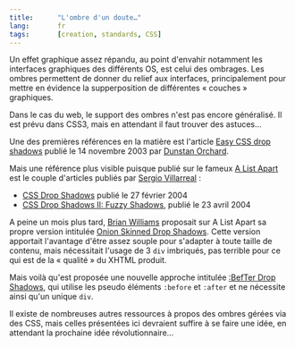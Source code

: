 ```yaml
---
title:      "L'ombre d'un doute…"
lang:       fr
tags:       [creation, standards, CSS]
---
```


Un effet graphique assez répandu, au point d'envahir notamment les interfaces graphiques des différents OS, est celui des ombrages. Les ombres permettent de donner du relief aux interfaces, principalement pour mettre en évidence la supperposition de différentes « couches » graphiques.

Dans le cas du web, le support des ombres n'est pas encore généralisé. Il est prévu dans CSS3, mais en attendant il faut trouver des astuces…


Une des premières références en la matière est l'article [Easy CSS drop shadows](http://1976design.com/blog/archive/2003/11/14/shadows/) publié le 14 novembre 2003 par [Dunstan Orchard](http://1976design.com/).

Mais une référence plus visible puisque publié sur le fameux [A List Apart](http://alistapart.com/) est le couple d'articles publiés par [Sergio Villarreal](http://overcaffeinated.net/) :

- [CSS Drop Shadows](http://alistapart.com/articles/cssdropshadows/) publié le 27 février 2004
- [CSS Drop Shadows II: Fuzzy Shadows](http://alistapart.com/articles/cssdrop2/), publié le 23 avril 2004

A peine un mois plus tard, [Brian Williams](http://alistapart.com/authors/brianwilliams/) proposait sur A List Apart sa propre version intitulée [Onion Skinned Drop Shadows](http://alistapart.com/articles/onionskin/). Cette version apportait l'avantage d'être assez souple pour s'adapter à toute taille de contenu, mais nécessitait l'usage de 3 `div` imbriqués, pas terrible pour ce qui est de la « qualité » du XHTML produit.

Mais voilà qu'est proposée une nouvelle approche intitulée [:BefTer Drop Shadows](http://www.hszk.bme.hu/~hj130/css/before_after/befter_dropshadow/index_nopos.html), qui utilise les pseudo éléments `:before` et `:after` et ne nécessite ainsi qu'un unique `div`.

Il existe de nombreuses autres ressources à propos des ombres gérées via des CSS, mais celles présentées ici devraient suffire à se faire une idée, en attendant la prochaine idée révolutionnaire…
